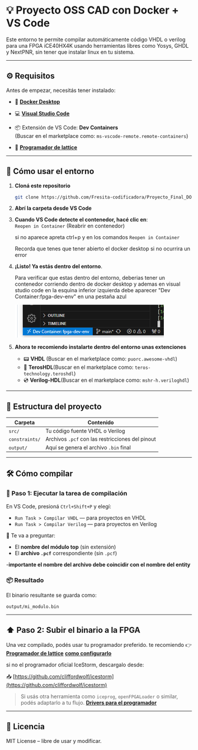 # 💡 Proyecto OSS CAD con Docker + VS Code

Este entorno te permite compilar automáticamente código VHDL o verilog para una FPGA iCE40HX4K usando herramientas libres como Yosys, GHDL y NextPNR, sin tener que instalar linux en tu sistema.

---

## ⚙️ Requisitos

Antes de empezar, necesitás tener instalado:

- 🐳 [**Docker Desktop**](https://www.docker.com/products/docker-desktop/)
- 💻 [**Visual Studio Code**](https://code.visualstudio.com/)
- 📦 Extensión de VS Code: **Dev Containers**  
  (Buscar en el marketplace como: `ms-vscode-remote.remote-containers`)
  
- :floppy_disk: [**Programador de lattice**](https://www.latticesemi.com/view_document?document_id=54451)

---

## 🚀 Cómo usar el entorno

1. **Cloná este repositorio**

   ```bash
   git clone https://github.com/Fresita-codificadora/Proyecto_Final_DOME.git
   ```

2. **Abrí la carpeta desde VS Code**

3. **Cuando VS Code detecte el contenedor, hacé clic en**:  
   `Reopen in Container` (Reabrir en contenedor)

   si no aparece apreta ctrl+p y en los comandos `Reopen in Container`
   
   Recorda que tenes que tener abierto el docker desktop si no ocurrira un error
5. **¡Listo! Ya estás dentro del entorno**.

   Para verificar que estas dentro del entorno, deberias tener un contenedor corriendo dentro de docker desktop y ademas en visual studio code en la esquina inferior izquierda debe aparecer "Dev Container:fpga-dev-env" en una pestaña azul

   ![Entorno corriendo](imagenes/entorno_corriendo.png)
6. **Ahora te recomiendo instalarte dentro del entorno unas extenciones**
   - :pager: **VHDL** (Buscar en el marketplace como: `puorc.awesome-vhdl`)
   - :vhs:  **TerosHDL**(Buscar en el marketplace como: `teros-technology.teroshdl`)
   - :cd: **Verilog-HDL**(Buscar en el marketplace como: `mshr-h.veriloghdl`)
---

## 📁 Estructura del proyecto

| Carpeta       | Contenido                                        |
|---------------|--------------------------------------------------|
| `src/`        | Tu código fuente VHDL o Verilog                 |
| `constraints/`| Archivos `.pcf` con las restricciones del pinout |
| `output/`     | Aquí se genera el archivo `.bin` final           |

---

## 🛠️ Cómo compilar

### 🔘 Paso 1: Ejecutar la tarea de compilación

En VS Code, presioná `Ctrl+Shift+P` y elegí:

- `Run Task > Compilar VHDL` — para proyectos en VHDL
- `Run Task > Compilar Verilog` — para proyectos en Verilog

🧠 Te va a preguntar:

- El **nombre del módulo top** (sin extensión)
- El **archivo `.pcf`** correspondiente (sin `.pcf`)

-**importante el nombre del archivo debe coincidir con el nombre del entity**
### 📦 Resultado

El binario resultante se guarda como:

```
output/mi_modulo.bin
```

---

## ⬆️ Paso 2: Subir el binario a la FPGA

Una vez compilado, podés usar tu programador preferido.
te recomiendo 
👉 [**Programador de lattice**](https://www.latticesemi.com/view_document?document_id=54451)
[**como configurarlo**](imagenes/ComoUsarDiamondProgrammer.pdf)

si no el programador oficial IceStorm, descargalo desde:

📥 [https://github.com/cliffordwolf/icestorm](https://github.com/cliffordwolf/icestorm)

> Si usás otra herramienta como `iceprog`, `openFPGALoader` o similar, podés adaptarlo a tu flujo.
[**Drivers para el programador**](https://ftdichip.com/drivers/d2xx-drivers/)
---

## 📌 Licencia

MIT License – libre de usar y modificar.
